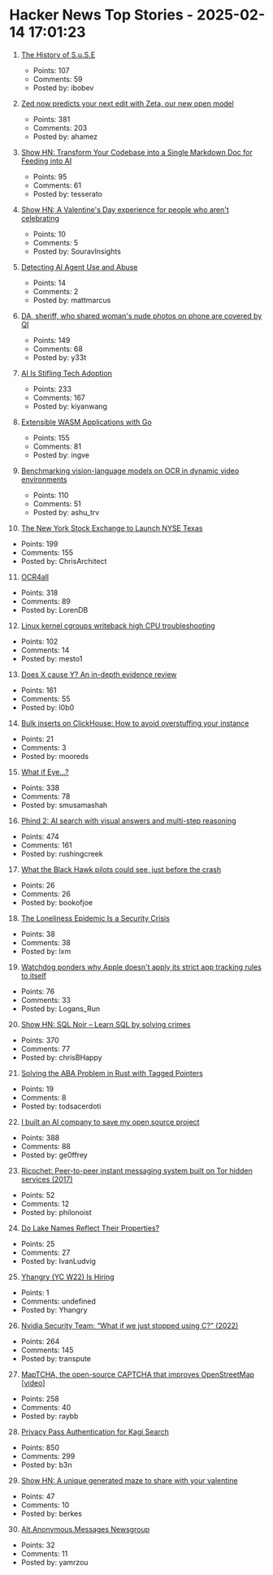 # Hacker News Top Stories - 2025-02-14 17:01:23

1. [The History of S.u.S.E](https://www.abortretry.fail/p/the-history-of-suse)
   - Points: 107
   - Comments: 59
   - Posted by: ibobev

2. [Zed now predicts your next edit with Zeta, our new open model](https://zed.dev/blog/edit-prediction)
   - Points: 381
   - Comments: 203
   - Posted by: ahamez

3. [Show HN: Transform Your Codebase into a Single Markdown Doc for Feeding into AI](https://tesserato.web.app/posts/2025-02-12-CodeWeaver-launch/index.html)
   - Points: 95
   - Comments: 61
   - Posted by: tesserato

4. [Show HN: A Valentine's Day experience for people who aren't celebrating](https://www.justanotherday.lol/)
   - Points: 10
   - Comments: 5
   - Posted by: SouravInsights

5. [Detecting AI Agent Use and Abuse](https://stytch.com/blog/detecting-ai-agent-use-abuse/)
   - Points: 14
   - Comments: 2
   - Posted by: mattmarcus

6. [DA, sheriff, who shared woman's nude photos on phone are covered by QI](https://www.oregonlive.com/crime/2025/02/an-oregon-womans-nude-cellphone-photos-ended-up-the-talk-of-town-she-tracked-it-back-to-the-da.html)
   - Points: 149
   - Comments: 68
   - Posted by: y33t

7. [AI Is Stifling Tech Adoption](https://vale.rocks/posts/ai-is-stifling-tech-adoption)
   - Points: 233
   - Comments: 167
   - Posted by: kiyanwang

8. [Extensible WASM Applications with Go](https://go.dev/blog/wasmexport)
   - Points: 155
   - Comments: 81
   - Posted by: ingve

9. [Benchmarking vision-language models on OCR in dynamic video environments](https://arxiv.org/abs/2502.06445)
   - Points: 110
   - Comments: 51
   - Posted by: ashu_trv

10. [The New York Stock Exchange to Launch NYSE Texas](https://ir.theice.com/press/news-details/2025/The-New-York-Stock-Exchange-to-Launch-NYSE-Texas/default.aspx)
   - Points: 199
   - Comments: 155
   - Posted by: ChrisArchitect

11. [OCR4all](https://www.ocr4all.org/)
   - Points: 318
   - Comments: 89
   - Posted by: LorenDB

12. [Linux kernel cgroups writeback high CPU troubleshooting](https://dasl.cc/2025/01/01/debugging-our-new-linux-kernel/)
   - Points: 102
   - Comments: 14
   - Posted by: mesto1

13. [Does X cause Y? An in-depth evidence review](https://www.cold-takes.com/does-x-cause-y-an-in-depth-evidence-review/)
   - Points: 161
   - Comments: 55
   - Posted by: l0b0

14. [Bulk inserts on ClickHouse: How to avoid overstuffing your instance](https://www.runportcullis.co/blog/bulk-data-clickhouse/)
   - Points: 21
   - Comments: 3
   - Posted by: mooreds

15. [What if Eye...?](https://eyes.mit.edu/)
   - Points: 338
   - Comments: 78
   - Posted by: smusamashah

16. [Phind 2: AI search with visual answers and multi-step reasoning](https://www.phind.com/blog/phind-2)
   - Points: 474
   - Comments: 161
   - Posted by: rushingcreek

17. [What the Black Hawk pilots could see, just before the crash](https://www.nytimes.com/interactive/2025/02/05/us/dc-crash-helicopter-black-hawk-pilots.html)
   - Points: 26
   - Comments: 26
   - Posted by: bookofjoe

18. [The Loneliness Epidemic Is a Security Crisis](https://www.wired.com/story/loneliness-epidemic-romance-scams-security-crisis/)
   - Points: 38
   - Comments: 38
   - Posted by: lxm

19. [Watchdog ponders why Apple doesn't apply its strict app tracking rules to itself](https://www.theregister.com/2025/02/14/apple_app_tracking_probe/)
   - Points: 76
   - Comments: 33
   - Posted by: Logans_Run

20. [Show HN: SQL Noir – Learn SQL by solving crimes](https://www.sqlnoir.com)
   - Points: 370
   - Comments: 77
   - Posted by: chrisBHappy

21. [Solving the ABA Problem in Rust with Tagged Pointers](https://minikin.me/blog/solving-the-aba-problem-in-rust-tagged-pointers)
   - Points: 19
   - Comments: 8
   - Posted by: todsacerdoti

22. [I built an AI company to save my open source project](https://timefold.ai/blog/how-i-built-an-ai-company-to-save-my-open-source-project)
   - Points: 388
   - Comments: 88
   - Posted by: ge0ffrey

23. [Ricochet: Peer-to-peer instant messaging system built on Tor hidden services (2017)](https://github.com/ricochet-im/ricochet)
   - Points: 52
   - Comments: 12
   - Posted by: philonoist

24. [Do Lake Names Reflect Their Properties?](https://ivanludvig.dev/tech/lake-colors)
   - Points: 25
   - Comments: 27
   - Posted by: IvanLudvig

25. [Yhangry (YC W22) Is Hiring](undefined)
   - Points: 1
   - Comments: undefined
   - Posted by: Yhangry

26. [Nvidia Security Team: “What if we just stopped using C?” (2022)](https://blog.adacore.com/nvidia-security-team-what-if-we-just-stopped-using-c)
   - Points: 264
   - Comments: 145
   - Posted by: transpute

27. [MapTCHA, the open-source CAPTCHA that improves OpenStreetMap [video]](https://fosdem.org/2025/schedule/event/fosdem-2025-5879-maptcha-the-open-source-captcha-that-improves-openstreetmap/)
   - Points: 258
   - Comments: 40
   - Posted by: raybb

28. [Privacy Pass Authentication for Kagi Search](https://blog.kagi.com/kagi-privacy-pass)
   - Points: 850
   - Comments: 299
   - Posted by: b3n

29. [Show HN: A unique generated maze to share with your valentine](https://love.berk.es/)
   - Points: 47
   - Comments: 10
   - Posted by: berkes

30. [Alt.Anonymous.Messages Newsgroup](http://wudewasa.blogspot.com/2017/05/altanonymousmessages-newsgroup.html)
   - Points: 32
   - Comments: 11
   - Posted by: yamrzou

